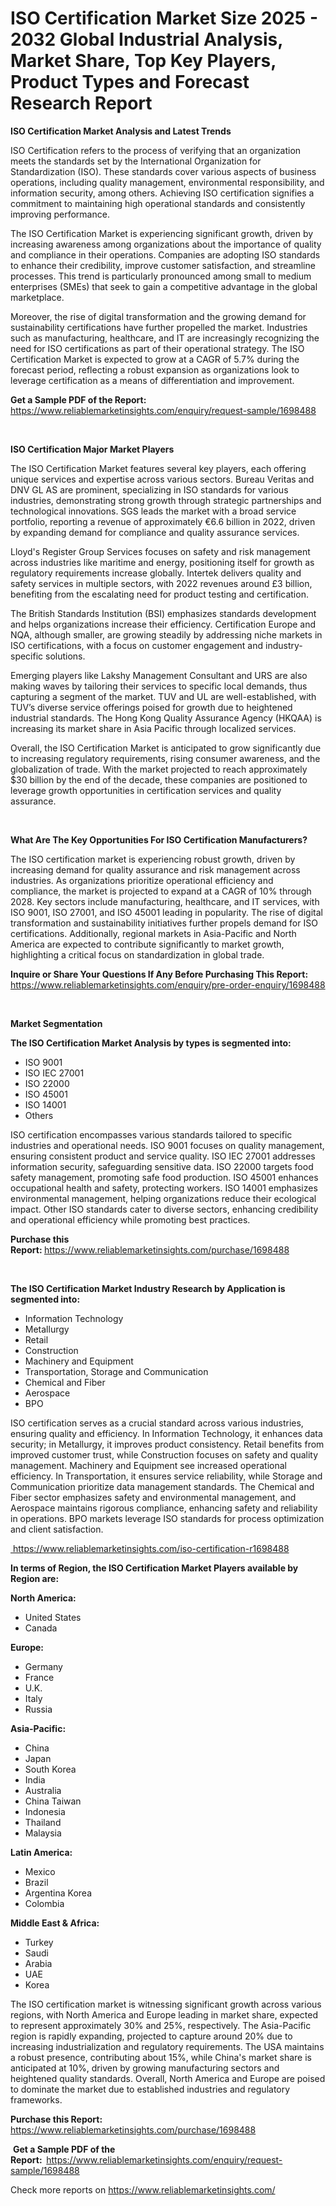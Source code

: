 <p><h1>ISO Certification Market Size 2025 - 2032 Global Industrial Analysis, Market Share, Top Key Players, Product Types and Forecast Research Report</h1></p><p><strong>ISO Certification Market Analysis and Latest Trends</strong></p>
<p><p>ISO Certification refers to the process of verifying that an organization meets the standards set by the International Organization for Standardization (ISO). These standards cover various aspects of business operations, including quality management, environmental responsibility, and information security, among others. Achieving ISO certification signifies a commitment to maintaining high operational standards and consistently improving performance.</p><p>The ISO Certification Market is experiencing significant growth, driven by increasing awareness among organizations about the importance of quality and compliance in their operations. Companies are adopting ISO standards to enhance their credibility, improve customer satisfaction, and streamline processes. This trend is particularly pronounced among small to medium enterprises (SMEs) that seek to gain a competitive advantage in the global marketplace.</p><p>Moreover, the rise of digital transformation and the growing demand for sustainability certifications have further propelled the market. Industries such as manufacturing, healthcare, and IT are increasingly recognizing the need for ISO certifications as part of their operational strategy. The ISO Certification Market is expected to grow at a CAGR of 5.7% during the forecast period, reflecting a robust expansion as organizations look to leverage certification as a means of differentiation and improvement.</p></p>
<p><strong>Get a Sample PDF of the Report:&nbsp;</strong> <a href="https://www.reliablemarketinsights.com/enquiry/request-sample/1698488?utm_campaign=2252&utm_medium=2&utm_source=Github&utm_content=ia&utm_term=09032025&utm_id=iso-certification">https://www.reliablemarketinsights.com/enquiry/request-sample/1698488</a></p>
<p>&nbsp;</p>
<p><strong>ISO Certification Major Market Players</strong></p>
<p><p>The ISO Certification Market features several key players, each offering unique services and expertise across various sectors. Bureau Veritas and DNV GL AS are prominent, specializing in ISO standards for various industries, demonstrating strong growth through strategic partnerships and technological innovations. SGS leads the market with a broad service portfolio, reporting a revenue of approximately €6.6 billion in 2022, driven by expanding demand for compliance and quality assurance services.</p><p>Lloyd's Register Group Services focuses on safety and risk management across industries like maritime and energy, positioning itself for growth as regulatory requirements increase globally. Intertek delivers quality and safety services in multiple sectors, with 2022 revenues around £3 billion, benefiting from the escalating need for product testing and certification.</p><p>The British Standards Institution (BSI) emphasizes standards development and helps organizations increase their efficiency. Certification Europe and NQA, although smaller, are growing steadily by addressing niche markets in ISO certifications, with a focus on customer engagement and industry-specific solutions.</p><p>Emerging players like Lakshy Management Consultant and URS are also making waves by tailoring their services to specific local demands, thus capturing a segment of the market. TUV and UL are well-established, with TUV’s diverse service offerings poised for growth due to heightened industrial standards. The Hong Kong Quality Assurance Agency (HKQAA) is increasing its market share in Asia Pacific through localized services.</p><p>Overall, the ISO Certification Market is anticipated to grow significantly due to increasing regulatory requirements, rising consumer awareness, and the globalization of trade. With the market projected to reach approximately $30 billion by the end of the decade, these companies are positioned to leverage growth opportunities in certification services and quality assurance.</p></p>
<p>&nbsp;</p>
<p><strong>What Are The Key Opportunities For ISO Certification Manufacturers?</strong></p>
<p><p>The ISO certification market is experiencing robust growth, driven by increasing demand for quality assurance and risk management across industries. As organizations prioritize operational efficiency and compliance, the market is projected to expand at a CAGR of 10% through 2028. Key sectors include manufacturing, healthcare, and IT services, with ISO 9001, ISO 27001, and ISO 45001 leading in popularity. The rise of digital transformation and sustainability initiatives further propels demand for ISO certifications. Additionally, regional markets in Asia-Pacific and North America are expected to contribute significantly to market growth, highlighting a critical focus on standardization in global trade.</p></p>
<p><strong>Inquire or Share Your Questions If Any Before Purchasing This Report:</strong> <a href="https://www.reliablemarketinsights.com/enquiry/pre-order-enquiry/1698488?utm_campaign=2252&utm_medium=2&utm_source=Github&utm_content=ia&utm_term=09032025&utm_id=iso-certification">https://www.reliablemarketinsights.com/enquiry/pre-order-enquiry/1698488</a></p>
<p>&nbsp;</p>
<p><strong>Market Segmentation</strong></p>
<p><strong>The ISO Certification Market Analysis by types is segmented into:</strong></p>
<p><ul><li>ISO 9001</li><li>ISO IEC 27001</li><li>ISO 22000</li><li>ISO 45001</li><li>ISO 14001</li><li>Others</li></ul></p>
<p><p>ISO certification encompasses various standards tailored to specific industries and operational needs. ISO 9001 focuses on quality management, ensuring consistent product and service quality. ISO IEC 27001 addresses information security, safeguarding sensitive data. ISO 22000 targets food safety management, promoting safe food production. ISO 45001 enhances occupational health and safety, protecting workers. ISO 14001 emphasizes environmental management, helping organizations reduce their ecological impact. Other ISO standards cater to diverse sectors, enhancing credibility and operational efficiency while promoting best practices.</p></p>
<p><strong>Purchase this Report:&nbsp;</strong><a href="https://www.reliablemarketinsights.com/purchase/1698488?utm_campaign=2252&utm_medium=2&utm_source=Github&utm_content=ia&utm_term=09032025&utm_id=iso-certification">https://www.reliablemarketinsights.com/purchase/1698488</a></p>
<p>&nbsp;</p>
<p><strong>The ISO Certification Market Industry Research by Application is segmented into:</strong></p>
<p><ul><li>Information Technology</li><li>Metallurgy</li><li>Retail</li><li>Construction</li><li>Machinery and Equipment</li><li>Transportation, Storage and Communication</li><li>Chemical and Fiber</li><li>Aerospace</li><li>BPO</li></ul></p>
<p><p>ISO certification serves as a crucial standard across various industries, ensuring quality and efficiency. In Information Technology, it enhances data security; in Metallurgy, it improves product consistency. Retail benefits from improved customer trust, while Construction focuses on safety and quality management. Machinery and Equipment see increased operational efficiency. In Transportation, it ensures service reliability, while Storage and Communication prioritize data management standards. The Chemical and Fiber sector emphasizes safety and environmental management, and Aerospace maintains rigorous compliance, enhancing safety and reliability in operations. BPO markets leverage ISO standards for process optimization and client satisfaction.</p></p>
<p><a href="https://www.reliablemarketinsights.com/iso-certification-r1698488?utm_campaign=2252&utm_medium=2&utm_source=Github&utm_content=ia&utm_term=09032025&utm_id=iso-certification">&nbsp;https://www.reliablemarketinsights.com/iso-certification-r1698488</a></p>
<p><strong>In terms of Region, the ISO Certification Market Players available by Region are:</strong></p>
<p>
    <p> <strong> North America: </strong>
        <ul>
            <li>United States</li>
            <li>Canada</li>
        </ul>
        </p> 
    <p> <strong> Europe: </strong>
        <ul>
            <li>Germany</li>
            <li>France</li>
            <li>U.K.</li>
            <li>Italy</li>
            <li>Russia</li>
        </ul>
        </p> 
    <p> <strong> Asia-Pacific: </strong>
        <ul>
            <li>China</li>
            <li>Japan</li>
            <li>South Korea</li>
            <li>India</li>
            <li>Australia</li>
            <li>China Taiwan</li>
            <li>Indonesia</li>
            <li>Thailand</li>
            <li>Malaysia</li>
        </ul>
        </p> 
    <p> <strong> Latin America: </strong>
        <ul>
            <li>Mexico</li>
            <li>Brazil</li>
            <li>Argentina Korea</li>
            <li>Colombia</li>
        </ul>
        </p> 
    <p> <strong> Middle East & Africa: </strong>
        <ul>
            <li>Turkey</li>
            <li>Saudi</li>
            <li>Arabia</li>
            <li>UAE</li>
            <li>Korea</li>
        </ul>
    </p>
    </p>
<p><p>The ISO certification market is witnessing significant growth across various regions, with North America and Europe leading in market share, expected to represent approximately 30% and 25%, respectively. The Asia-Pacific region is rapidly expanding, projected to capture around 20% due to increasing industrialization and regulatory requirements. The USA maintains a robust presence, contributing about 15%, while China's market share is anticipated at 10%, driven by growing manufacturing sectors and heightened quality standards. Overall, North America and Europe are poised to dominate the market due to established industries and regulatory frameworks.</p></p>
<p><strong>Purchase this Report: </strong><a href="https://www.reliablemarketinsights.com/purchase/1698488?utm_campaign=2252&utm_medium=2&utm_source=Github&utm_content=ia&utm_term=09032025&utm_id=iso-certification">https://www.reliablemarketinsights.com/purchase/1698488</a></p>
<p>&nbsp;<strong>Get a Sample PDF of the Report:&nbsp;&nbsp;</strong><a href="https://www.reliablemarketinsights.com/enquiry/request-sample/1698488?utm_campaign=2252&utm_medium=2&utm_source=Github&utm_content=ia&utm_term=09032025&utm_id=iso-certification">https://www.reliablemarketinsights.com/enquiry/request-sample/1698488</a></p>
<p><strong></strong></p>
<p>Check more reports on <a href="https://www.reliablemarketinsights.com/?utm_campaign=2252&utm_medium=2&utm_source=Github&utm_content=ia&utm_term=09032025&utm_id=iso-certification">https://www.reliablemarketinsights.com/</a></p>